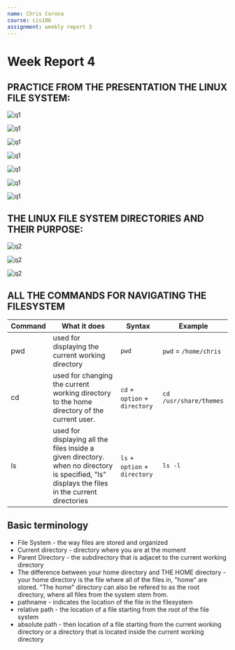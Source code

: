 ```yaml
---
name: Chris Corona
course: cis106
assignment: weekly report 3
---
```

# Week Report 4


## PRACTICE FROM THE PRESENTATION THE LINUX FILE SYSTEM:
![q1](wr4q1.png)

![q1](wr4q1.1%20(1).png)

![q1](wr4q1.1%20(2).png)

![q1](wr4q1.1%20(3).png)

![q1](wr4q1.1%20(4).png)

![q1](wr4q1.2%20(1).png)

![q1](wr4q1.1%20(2).png)

## THE LINUX FILE SYSTEM DIRECTORIES AND THEIR PURPOSE:
![q2](wr4%20q2.png)

![q2](wr4q2.1.png)

![q2](wr4q2.2.png)

## ALL THE COMMANDS FOR NAVIGATING THE FILESYSTEM

| Command | What it does                                                                                                                                   | Syntax                        | Example                |
| ------- | ---------------------------------------------------------------------------------------------------------------------------------------------- | ----------------------------- | ---------------------- |
| pwd     | used for displaying the current working directory                                                                                              | `pwd`                         | `pwd` = `/home/chris`  |
| cd      | used for changing the current working directory to the home directory of the current user.                                                     | `cd` + `option` + `directory` | `cd /usr/share/themes` |
| ls      | used for displaying all the files inside a given directory. when no directory is specified, "ls" displays the files in the current directories | `ls` + `option` + `directory` | `ls -l`                |


## Basic terminology

+ File System - the way files are stored and organized
+ Current directory - directory where you are at the moment
+ Parent Directory - the subdirectory that is adjacet to the current working directory
+ The difference between your home directory and THE HOME directory - your home directory is the file where all of the files in, "home" are stored. "The home" directory can also be refered to as the root directory, where all files from the system stem from.
+ pathname - indicates the location of the file in the filesystem
+ relative path - the location of a file starting from the root of the file system
+ absolute path - then location of a file starting from the current working directory or a directory that is located inside the current working directory